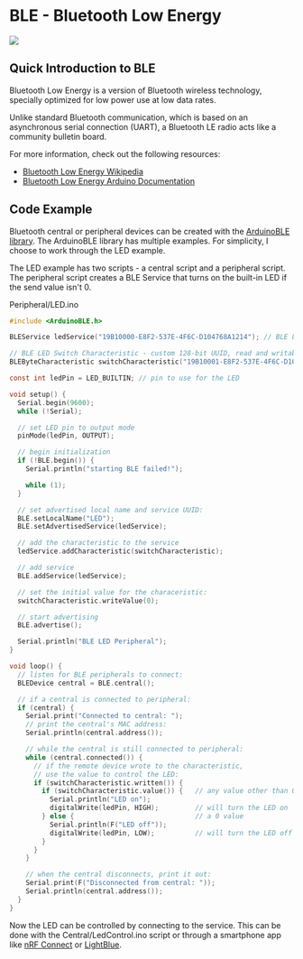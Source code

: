 # BLE - Bluetooth Low Energy

![](https://www.global-tag.com/wp-content/uploads/2018/12/BLE_Header.png)

## Quick Introduction to BLE

Bluetooth Low Energy is a version of Bluetooth wireless technology, specially optimized for low power use at low data rates. 

Unlike standard Bluetooth communication, which is based on an asynchronous serial connection (UART), a Bluetooth LE radio acts like a community bulletin board.

For more information, check out the following resources:
* [Bluetooth Low Energy Wikipedia](https://en.wikipedia.org/wiki/Bluetooth_Low_Energy)
* [Bluetooth Low Energy Arduino Documentation](https://www.arduino.cc/en/Reference/ArduinoBLE)


## Code Example

Bluetooth central or peripheral devices can be created with the [ArduinoBLE library](https://www.arduino.cc/en/Reference/ArduinoBLE). The ArduinoBLE library has multiple examples. For simplicity, I choose to work through the LED example.

The LED example has two scripts - a central script and a peripheral script. The peripheral script creates a BLE Service that turns on the built-in LED if the send value isn't 0.

Peripheral/LED.ino
```c
#include <ArduinoBLE.h>

BLEService ledService("19B10000-E8F2-537E-4F6C-D104768A1214"); // BLE LED Service

// BLE LED Switch Characteristic - custom 128-bit UUID, read and writable by central
BLEByteCharacteristic switchCharacteristic("19B10001-E8F2-537E-4F6C-D104768A1214", BLERead | BLEWrite);

const int ledPin = LED_BUILTIN; // pin to use for the LED

void setup() {
  Serial.begin(9600);
  while (!Serial);

  // set LED pin to output mode
  pinMode(ledPin, OUTPUT);

  // begin initialization
  if (!BLE.begin()) {
    Serial.println("starting BLE failed!");

    while (1);
  }

  // set advertised local name and service UUID:
  BLE.setLocalName("LED");
  BLE.setAdvertisedService(ledService);

  // add the characteristic to the service
  ledService.addCharacteristic(switchCharacteristic);

  // add service
  BLE.addService(ledService);

  // set the initial value for the characeristic:
  switchCharacteristic.writeValue(0);

  // start advertising
  BLE.advertise();

  Serial.println("BLE LED Peripheral");
}

void loop() {
  // listen for BLE peripherals to connect:
  BLEDevice central = BLE.central();

  // if a central is connected to peripheral:
  if (central) {
    Serial.print("Connected to central: ");
    // print the central's MAC address:
    Serial.println(central.address());

    // while the central is still connected to peripheral:
    while (central.connected()) {
      // if the remote device wrote to the characteristic,
      // use the value to control the LED:
      if (switchCharacteristic.written()) {
        if (switchCharacteristic.value()) {   // any value other than 0
          Serial.println("LED on");
          digitalWrite(ledPin, HIGH);         // will turn the LED on
        } else {                              // a 0 value
          Serial.println(F("LED off"));
          digitalWrite(ledPin, LOW);          // will turn the LED off
        }
      }
    }

    // when the central disconnects, print it out:
    Serial.print(F("Disconnected from central: "));
    Serial.println(central.address());
  }
}
```

Now the LED can be controlled by connecting to the service. This can be done with the Central/LedControl.ino script or through a smartphone app like [nRF Connect](https://play.google.com/store/apps/details?id=no.nordicsemi.android.mcp&hl=en) or [LightBlue](https://play.google.com/store/apps/details?id=com.punchthrough.lightblueexplorer&hl=en).